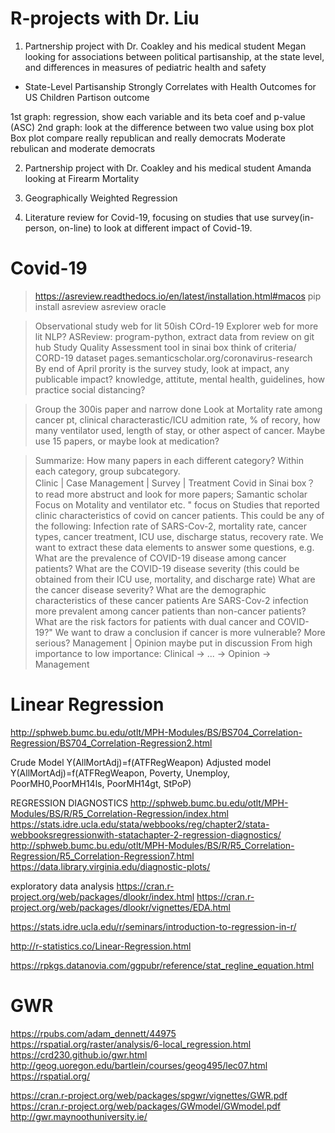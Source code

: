# R-projects with Dr. Liu

1. Partnership project with Dr. Coakley and his medical student Megan looking for associations between political partisanship, at the state level, and differences in measures of pediatric health and safety
- State-Level Partisanship Strongly Correlates with Health Outcomes for US Children
Partison outcome

1st graph: regression, show each variable and its beta coef and p-value (ASC)
2nd graph: look at the difference between two value using box plot
Box plot compare really republican and really democrats
Moderate rebulican and moderate democrats

2. Partnership project with Dr. Coakley and his medical student Amanda looking at Firearm Mortality

3. Geographically Weighted Regression
4. Literature review for Covid-19, focusing on studies that use survey(in-person, on-line) to look at different impact of Covid-19.

# Covid-19
> https://asreview.readthedocs.io/en/latest/installation.html#macos
> pip install asreview
> asreview oracle

> Observational study web for lit 
> 50ish
> COrd-19 Explorer web for more lit
> NLP?
> ASReview: program-python, extract data from review on git hub
> Study Quality Assessment tool in sinai box
> think of criteria/ CORD-19 dataset
> pages.semanticscholar.org/coronavirus-research
> By end of April
> prority is the survey study, look at impact, any publicable impact?
> knowledge, attitute, mental health, guidelines, how practice social distancing?

> Group the 300is paper and narrow done
> Look at Mortality rate among cancer pt, clinical characterastic/ICU admition rate, % of recory, how many ventilator used, length of stay, or other aspect of cancer. 
> Maybe use 15 papers, or maybe look at medication?

> Summarize: How many papers in each different category? Within each category, group subcategory.  
> Clinic | Case Management | Survey | Treatment
> Covid in Sinai box？ to read more abstruct and look for more papers; Samantic scholar
> Focus on Motality and ventilator etc.
> " focus on
Studies that reported clinic characteristics of covid on cancer patients. This could be any of the following: Infection rate of SARS-Cov-2, mortality rate, cancer types, cancer treatment, ICU use, discharge status, recovery rate.
We want to extract these data elements to answer some questions, e.g.
What are the prevalence of COVID-19 disease among cancer patients?
What are the COVID-19 disease severity (this could be obtained from their ICU use, mortality, and discharge rate)
What are the cancer disease severity?
What are the demographic characteristics of these cancer patients
Are SARS-Cov-2 infection more prevalent among cancer patients than non-cancer patients?
What are the risk factors for patients with dual cancer and COVID-19?"
> We want to draw a conclusion if cancer is more vulnerable? More serious?
> Management | Opinion maybe put in discussion
> From high importance to low importance: Clinical -> ... ->  Opinion -> Management

# Linear Regression
http://sphweb.bumc.bu.edu/otlt/MPH-Modules/BS/BS704_Correlation-Regression/BS704_Correlation-Regression2.html

Crude Model
Y(AllMortAdj)=f(ATFRegWeapon)
Adjusted model
Y(AllMortAdj)=f(ATFRegWeapon, Poverty, Unemploy, PoorMH0,PoorMH14ls, PoorMH14gt, StPoP)

REGRESSION DIAGNOSTICS
http://sphweb.bumc.bu.edu/otlt/MPH-Modules/BS/R/R5_Correlation-Regression/index.html
https://stats.idre.ucla.edu/stata/webbooks/reg/chapter2/stata-webbooksregressionwith-statachapter-2-regression-diagnostics/
http://sphweb.bumc.bu.edu/otlt/MPH-Modules/BS/R/R5_Correlation-Regression/R5_Correlation-Regression7.html
https://data.library.virginia.edu/diagnostic-plots/
 
exploratory data analysis
https://cran.r-project.org/web/packages/dlookr/index.html
https://cran.r-project.org/web/packages/dlookr/vignettes/EDA.html
 
https://stats.idre.ucla.edu/r/seminars/introduction-to-regression-in-r/
 
http://r-statistics.co/Linear-Regression.html
 
https://rpkgs.datanovia.com/ggpubr/reference/stat_regline_equation.html

# GWR
https://rpubs.com/adam_dennett/44975
https://rspatial.org/raster/analysis/6-local_regression.html
https://crd230.github.io/gwr.html
http://geog.uoregon.edu/bartlein/courses/geog495/lec07.html
https://rspatial.org/
 
 
https://cran.r-project.org/web/packages/spgwr/vignettes/GWR.pdf
https://cran.r-project.org/web/packages/GWmodel/GWmodel.pdf
http://gwr.maynoothuniversity.ie/

